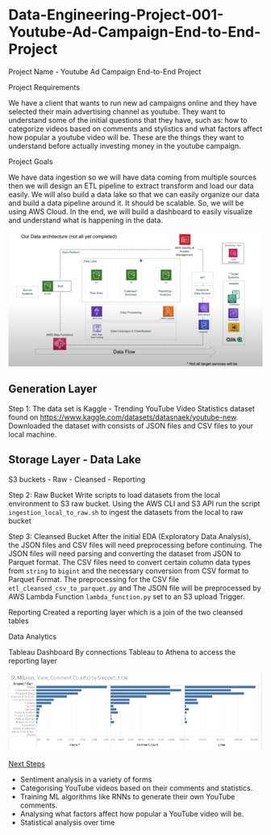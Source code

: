 # Data-Engineering-Project-001-Youtube-Ad-Campaign-End-to-End-Project

Project Name - Youtube Ad Campaign End-to-End Project

Project Requirements

We have a client that wants to run new ad campaigns online and they have selected their main advertising channel as youtube. They want to understand some of the initial questions that they have, such as: how to categorize videos based on comments and stylistics and what factors affect how popular a youtube video will be. These are the things they want to understand before actually investing money in the youtube campaign. 


Project Goals

We have data ingestion so we will have data coming from multiple sources then we will design an ETL pipeline to extract transform and load our data easily. We will also build a data lake so that we can easily organize our data and build a data pipeline around it. It should be scalable. So, we will be using AWS Cloud. In the end, we will build a dashboard to easily visualize and understand what is happening in the data. 

![ProjectArchitecture](img/youtubeAdCampaignArchitecture.jpg)


## Generation Layer 

Step 1: The data set is Kaggle - Trending YouTube Video Statistics dataset found on https://www.kaggle.com/datasets/datasnaek/youtube-new. Downloaded the dataset with consists of JSON files and CSV files to your local machine.


## Storage Layer - Data Lake

S3 buckets - Raw - Cleansed - Reporting

Step 2: Raw Bucket
Write scripts to load datasets from the local environment to S3 raw bucket. Using the AWS CLI and S3 API run the script `ingestion_local_to_raw.sh` to ingest the datasets from the local to raw bucket


Step 3: Cleansed Bucket
After the initial EDA (Exploratory Data Analysis), the JSON files and CSV files will need preprocessing before continuing. The JSON files will need parsing and converting the dataset from JSON to Parquet format. The CSV files need to convert certain column data types from `string` to `bigint` and the necessary conversion from CSV format to Parquet Format. The preprocessing for the CSV file  `etl_cleansed_csv_to_parquet.py` and The JSON file will be preprocessed by AWS Lambda Function `lambda_function.py` set to an S3 upload Trigger. 


Reporting
Created a reporting layer which is a join of the two cleansed tables


Data Analytics

Tableau Dashboard
By connections Tableau to Athena to access the reporting layer 

![ProjectAnalyticsReport](img/youtubeAdCampaignFinalAnalytics.jpg)


<u>Next Steps</u>

* Sentiment analysis in a variety of forms
* Categorising YouTube videos based on their comments and statistics.
* Training ML algorithms like RNNs to generate their own YouTube comments.
* Analysing what factors affect how popular a YouTube video will be.
* Statistical analysis over time